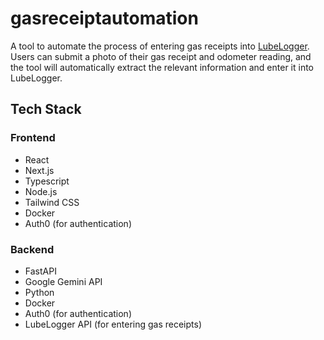# gasreceiptautomation

A tool to automate the process of entering gas receipts into [LubeLogger](https://lubelogger.com/). Users can
submit a photo of their gas receipt and odometer reading, and the tool will automatically extract the relevant information and enter it into LubeLogger.

## Tech Stack

### Frontend

- React
- Next.js
- Typescript
- Node.js
- Tailwind CSS
- Docker
- Auth0 (for authentication)

### Backend

- FastAPI
- Google Gemini API
- Python
- Docker
- Auth0 (for authentication)
- LubeLogger API (for entering gas receipts)
